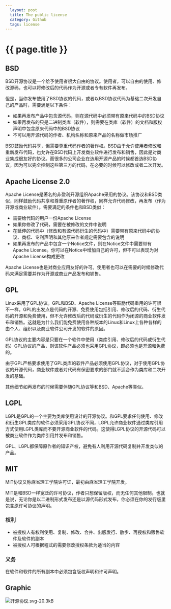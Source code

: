 ```yaml
---
  layout: post
  title: The public license
  category: Github
  tags: license
---
```


# {{ page.title }}

## BSD

BSD开源协议是一个给予使用者很大自由的协议。使用者，可以自由的使用、修改源码，也可以将修改后的代码作为开源或者专有软件再发布。

但是，当你发布使用了BSD协议的代码，或者以BSD协议代码为基础二次开发自己的产品时，需要满足以下条件：

> 
- 如果再发布产品中包含源代码，则在源代码中必须带有原来代码中的BSD协议
- 如果再发布的只是二进制类库（软件），则需要在类库（软件）的文档和版权声明中包含原来代码中的BSD协议
- 不可以用开源代码的作者、机构名称和原来产品的名称做市场推广

BSD鼓励代码共享，但需要尊重代码作者的著作权。BSD由于允许使用者修改和重新发布代码，也允许在BSD代码上开发商业软件进行发布和销售，因此是对商业集成很友好的协议。而很多的公司企业在选用开源产品的时候都首选BSD协议，因为可以完全控制这些第三方的代码，在必要的时候可以修改或者二次开发。

## Apache License 2.0

Apache License是著名的非盈利开源组织Apache采用的协议。该协议和BSD类似，同样鼓励代码共享和尊重原作者的著作权，同样允许代码修改，再发布（作为开源或商业软件）。需要满足的条件也和BSD类似：

> 
-  需要给代码的用户一份Apache License
-  如果你修改了代码，需要在被修改的文件中说明
-  在延伸的代码中（修改和有源代码衍生的代码中）需要带有原来代码中的协议、商标、专利声明和其他原来作者规定需要包含的说明
-  如果再发布的产品中包含一个Notice文件，则在Notice文件中需要带有Apache License。你可以在Notice中增加自己的许可，但不可以表现为对Apache License构成更改

Apache License也是对商业应用友好的许可。使用者也可以在需要的时候修改代码来满足需要并作为开源或商业产品发布和销售。

## GPL

Linux采用了GPL协议。GPL和BSD、Apache License等鼓励代码重用的许可很不一样。GPL的出发点是代码的开源、免费使用包括引用、修改后的代码、衍生代码的开源和免费使用，但不允许修改后的代码或衍生的代码作为闭源的商业软件发布和销售。这就是为什么我们能免费使用各种版本的Linux和Linux上各种各样的由个人、组织以及商业软件公司开发的软件的原因。

GPL协议的主要内容是只要在一个软件中使用（类库引用、修改后的代码或衍生代码）GPL协议的产品，则该软件产品必须也采用GPL协议，即必须也是开源和免费的。

由于GPL严格要求使用了GPL类库的软件产品必须使用GPL协议，对于使用GPL协议的开源代码，商业软件或者对代码有保密要求的部门就不适合作为类库和二次开发的基础。

其他细节如再发布的时候需要伴随GPL协议等和BSD、Apache等类似。

## LGPL

LGPL是GPL的一个主要为类库使用设计的开源协议。和GPL要求任何使用、修改和衍生GPL类库的软件必须采用GPL协议不同，LGPL允许商业软件通过类库引用方式使用LGPL类库而不要开源商业软件的代码。这使得LGPL协议的开源代码可以被商业软件作为类库引用并发布和销售。

GPL、LGPL都保障原作者的知识产权，避免有人利用开源代码复制并开发类似的产品。

## MIT

MIT协议又称麻省理工学院许可证，最初由麻省理工学院开发。

MIT是和BSD一样宽泛的许可协议，作者只想保留版权，而无任何其他限制。也就是说，无论你是以二进制形式发布还是以源代码形式发布，你必须在你的发行版里包含原许可协议的声明。

### 权利

> 
- 被授权人有权利使用、复制、修改、合并、出版发行、散步、再授权和贩售软件及软件的副本
- 被授权人可根据程式的需要修改授权条款为适当的内容

### 义务

在软件和软件的所有副本中必须包含版权声明和许可声明。

## Graphic

![开源协议.svg-20.3kB][1]

  [1]: http://static.zybuluo.com/wongjorie/8u8yqbo07sxg89chxeta006y/%E5%BC%80%E6%BA%90%E5%8D%8F%E8%AE%AE.svg
